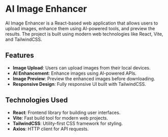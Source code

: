 # AI Image Enhancer

AI Image Enhancer is a React-based web application that allows users to upload images, enhance them using AI-powered tools, and preview the results. The project is built using modern web technologies like React, Vite, and TailwindCSS.

## Features

- **Image Upload**: Users can upload images from their local devices.
- **AI Enhancement**: Enhance images using AI-powered APIs.
- **Image Preview**: Preview the enhanced images before downloading.
- **Responsive Design**: Fully responsive UI built with TailwindCSS.

## Technologies Used

- **React**: Frontend library for building user interfaces.
- **Vite**: Fast build tool for modern web projects.
- **TailwindCSS**: Utility-first CSS framework for styling.
- **Axios**: HTTP client for API requests.
